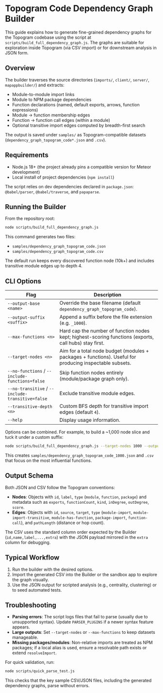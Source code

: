 # Topogram Code Dependency Graph Builder

This guide explains how to generate fine-grained dependency graphs for the Topogram codebase using the script at `scripts/build_full_dependency_graph.js`. The graphs are suitable for exploration inside Topogram (via CSV import) or for downstream analysis in JSON form.

## Overview

The builder traverses the source directories (`imports/`, `client/`, `server/`, `mapappbuilder/`) and extracts:

- Module-to-module import links
- Module to NPM package dependencies
- Function declarations (named, default exports, arrows, function expressions)
- Module → function membership edges
- Function → function call edges (within a module)
- Optional transitive import edges computed by breadth-first search

The output is saved under `samples/` as Topogram-compatible datasets (`dependency_graph_topogram_code*.json` and `.csv`).

## Requirements

- Node.js 18+ (the project already pins a compatible version for Meteor development)
- Local install of project dependencies (`npm install`)

The script relies on dev dependencies declared in `package.json`: `@babel/parser`, `@babel/traverse`, and `papaparse`.

## Running the Builder

From the repository root:

```bash
node scripts/build_full_dependency_graph.js
```

This command generates two files:

- `samples/dependency_graph_topogram_code.json`
- `samples/dependency_graph_topogram_code.csv`

The default run keeps every discovered function node (10k+) and includes transitive module edges up to depth 4.

## CLI Options

| Flag | Description |
| ---- | ----------- |
| `--output-base <name>` | Override the base filename (default `dependency_graph_topogram_code`). |
| `--output-suffix <suffix>` | Append a suffix before the file extension (e.g. `_1000`). |
| `--max-functions <n>` | Hard cap the number of function nodes kept; highest-scoring functions (exports, call hubs) stay first. |
| `--target-nodes <n>` | Aim for a total node budget (modules + packages + functions). Useful for producing inspectable subsets. |
| `--no-functions` / `--include-functions=false` | Skip function nodes entirely (module/package graph only). |
| `--no-transitive` / `--include-transitive=false` | Exclude transitive module edges. |
| `--transitive-depth <n>` | Custom BFS depth for transitive import edges (default `4`). |
| `--help` | Display usage information. |

Options can be combined. For example, to build a ~1,000 node slice and tuck it under a custom suffix:

```bash
node scripts/build_full_dependency_graph.js --target-nodes 1000 --output-suffix _1000
```

This creates `samples/dependency_graph_topogram_code_1000.json` and `.csv` that focus on the most influential functions.

## Output Schema

Both JSON and CSV follow the Topogram conventions:

- **Nodes**: Objects with `id`, `label`, `type` (`module`, `function`, `package`) and metadata such as `exports`, `functionCount`, `kind`, `inDegree`, `outDegree`, `score`.
- **Edges**: Objects with `id`, `source`, `target`, `type` (`module-import`, `module-import-transitive`, `module-has-function`, `package-import`, `function-call`), and `pathLength` (distance or hop count).

The CSV uses the standard column order expected by the Builder (`id,name,label,...,extra`) with the JSON payload mirrored in the `extra` column for debugging.

## Typical Workflow

1. Run the builder with the desired options.
2. Import the generated CSV into the Builder or the sandbox app to explore the graph visually.
3. Use the JSON output for scripted analysis (e.g., centrality, clustering) or to seed automated tests.

## Troubleshooting

- **Parsing errors**: The script logs files that fail to parse (usually due to unsupported syntax). Update `PARSER_PLUGINS` if a newer syntax feature appears.
- **Large outputs**: Set `--target-nodes` or `--max-functions` to keep datasets manageable.
- **Missing packages/modules**: Non-relative imports are treated as NPM packages; if a local alias is used, ensure a resolvable path exists or extend `resolveImport`.

For quick validation, run:

```bash
node scripts/quick_parse_test.js
```

This checks that the key sample CSV/JSON files, including the generated dependency graphs, parse without errors.
